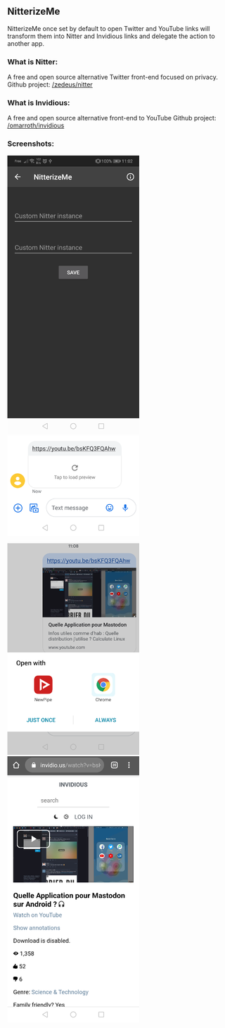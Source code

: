 ## NitterizeMe

NitterizeMe once set by default to open Twitter and YouTube links will transform them into Nitter and Invidious links and delegate the action to another app.

### What is Nitter:

A free and open source alternative Twitter front-end focused on privacy.
Github project: [/zedeus/nitter](https://github.com/zedeus/nitter)


### What is Invidious:

A free and open source alternative front-end to YouTube
Github project: [/omarroth/invidious](https://github.com/omarroth/invidious)


### Screenshots:

![A simple interface to cusomize instances](./images/img1.png) ![A YouTube link received via a text message](./images/img2.png)

![The app handled and transformed it before delegating the action](./images/img3.png) ![The app opened the transformed link](./images/img4.png)

